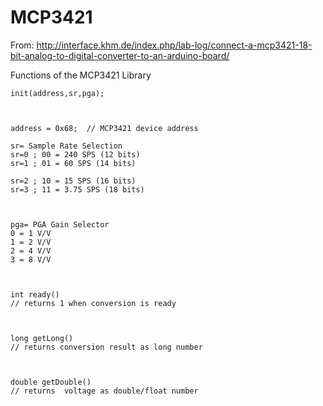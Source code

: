 # MCP3421

From: http://interface.khm.de/index.php/lab-log/connect-a-mcp3421-18-bit-analog-to-digital-converter-to-an-arduino-board/

Functions of the MCP3421 Library

 

	init(address,sr,pga);

 

	address = 0x68;  // MCP3421 device address

	sr= Sample Rate Selection
	sr=0 ; 00 = 240 SPS (12 bits)
	sr=1 ; 01 = 60 SPS (14 bits)

	sr=2 ; 10 = 15 SPS (16 bits)
	sr=3 ; 11 = 3.75 SPS (18 bits)

	 

	pga= PGA Gain Selector
	0 = 1 V/V
	1 = 2 V/V 
	2 = 4 V/V
	3 = 8 V/V

	 

	int ready()
	// returns 1 when conversion is ready

	 

	long getLong()
	// returns conversion result as long number

	 

	double getDouble()
	// returns  voltage as double/float number

